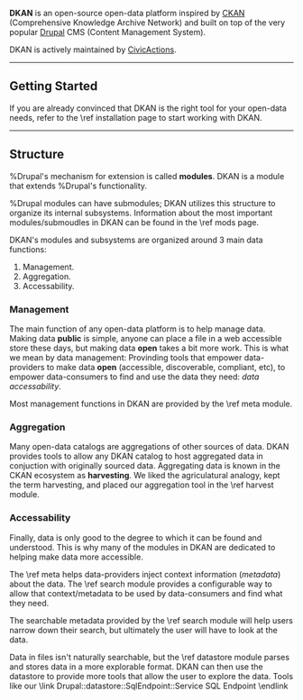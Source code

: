 __DKAN__ is an open-source open-data platform inspired by [CKAN](https://ckan.org/) (Comprehensive Knowledge Archive Network) and built on top of the very popular [Drupal](https://drupal.org) CMS (Content Management System).

DKAN is actively maintained by [CivicActions](https://civicactions.com).

---

## Getting Started

If you are already convinced that DKAN is the right tool for your open-data needs, refer to the \ref installation page to start working with DKAN.

---

## Structure

%Drupal's mechanism for extension is called __modules__. DKAN is a module that extends %Drupal's functionality.

%Drupal modules can have submodules; DKAN utilizes this structure to organize its internal subsystems. Information about the most important modules/submoudles in DKAN can be found in the \ref mods page.

DKAN's modules and subsystems are organized around 3 main data functions:
1. Management.
2. Aggregation.
3. Accessability.

### Management
The main function of any open-data platform is to help manage data. Making data **public** is simple, anyone can place a file in a web accessible store these days, but making data **open** takes a bit more work.
This is what we mean by data management: Provinding tools that empower data-providers to make data **open** (accessible, discoverable, compliant, etc), to empower data-consumers to find and use the data they need: *data accessability*.

Most management functions in DKAN are provided by the \ref meta module.

### Aggregation
Many open-data catalogs are aggregations of other sources of data. DKAN provides tools to allow any DKAN catalog to host aggregated data in conjuction with originally sourced data.
Aggregating data is known in the CKAN ecosystem as **harvesting**. We liked the agriculatural analogy, kept the term harvesting, and placed our aggregation tool in the \ref harvest module.

### Accessability
Finally, data is only good to the degree to which it can be found and understood. This is why many of the modules in DKAN are dedicated to helping make data more accessible.

The \ref meta helps data-providers inject context information (*metadata*) about the data. The \ref search module provides a configurable way to allow that context/metadata to be used by data-consumers and find what they need.

The searchable metadata provided by the \ref search module will help users narrow down their search, but ultimately the user will have to look at the data.

Data in files isn't naturally searchable, but the \ref datastore module parses and stores data in a more explorable format. DKAN can then use the datastore to provide more tools that allow the user to explore the data. Tools like our \link Drupal::datastore::SqlEndpoint::Service SQL Endpoint \endlink
